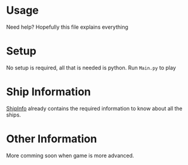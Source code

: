 # Usage
 Need help? Hopefully this file explains everything

# Setup
 No setup is required, all that is needed is python.
 Run `Main.py` to play

# Ship Information
 [ShipInfo](ShipInfo.py) already contains the required information to know about all the ships.

# Other Information
 More comming soon when game is more advanced.
